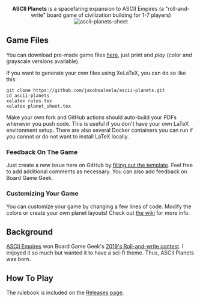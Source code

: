 <p align="center">
  <strong>ASCII Planets</strong> is a spacefaring expansion to ASCII Empires (a "roll-and-write" board game of civilization building for 1-7 players)
  <br>
  <img src="https://user-images.githubusercontent.com/3843505/94575720-26f6cf80-023a-11eb-9fdf-15091fc5c396.png" alt="ascii-planets-sheet">
</p>

## Game Files

You can download pre-made game files [here](https://github.com/jacobsalmela/ascii-planets/releases), just print and _play_ (color and grayscale versions available).

If you want to generate your own files using XeLaTeX, you can do so like this:

```
git clone https://github.com/jacobsalmela/ascii-planets.git
cd ascii-planets
xelatex rules.tex
xelatex planet_sheet.tex
```

Make your own fork and GitHub actions should auto-build your PDFs whenever you push code.  This is useful if you don't have your own LaTeX environment setup.  There are also several Docker containers you can run if you cannot or do not want to install LaTeX locally.

### Feedback On The Game
Just create a new issue here on GitHub by [filling out the template](https://github.com/jacobsalmela/ascii-planets/issues/new?template=feedback.md).  Feel free to add additional comments as necessary.  You can also add feedback on Board Game Geek.

### Customizing Your Game

You can customize your game by changing a few lines of code.  Modify the colors or create your own planet layouts!  Check out [the wiki](https://github.com/jacobsalmela/ascii-planets/wiki) for more info.

## Background

[ASCII Empires](https://boardgamegeek.com/boardgame/307670/ascii-empires) won Board Game Geek's [2019's Roll-and-write contest](https://boardgamegeek.com/thread/2153371/roll-write-game-design-contest).  I enjoyed it so much but wanted it to have a sci-fi theme.  Thus, ASCII Planets was born.

## How To Play
The rulebook is included on the [Releases page](https://github.com/jacobsalmela/ascii-planets/releases).

